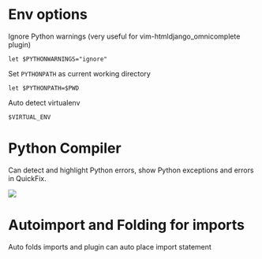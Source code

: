 # Env options

Ignore Python warnings (very useful for vim-htmldjango_omnicomplete plugin)

``let $PYTHONWARNINGS="ignore"``

Set ``PYTHONPATH`` as current working directory

``let $PYTHONPATH=$PWD``

Auto detect virtualenv

``$VIRTUAL_ENV``

# Python Compiler

Can detect and highlight Python errors, show Python exceptions and errors in QuickFix.

![](https://raw.githubusercontent.com/aliev/vim-python/master/screen.png?raw=true)

# Autoimport and Folding for imports

Auto folds imports and plugin can auto place import statement
